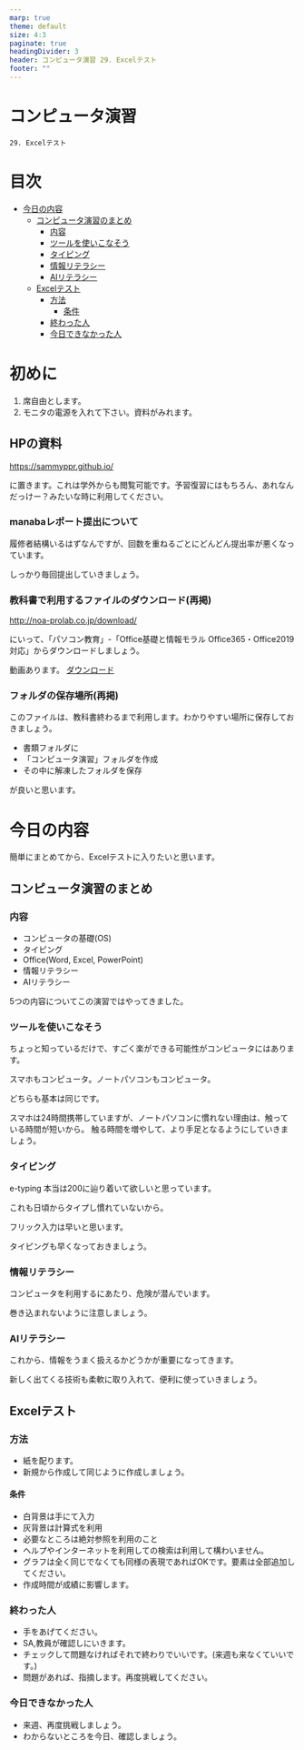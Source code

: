 ```yaml
---
marp: true
theme: default
size: 4:3
paginate: true
headingDivider: 3
header: コンピュータ演習 29. Excelテスト
footer: ""
---
```


<!--
YouTube 
2020
https://www.youtube.com/playlist?list=PL_g66qvNMUfSeBQvg6IsVBnvMzEvG3hPu
2021
https://www.youtube.com/playlist?list=PL_g66qvNMUfTi41G75an3JwffeJMeVcV3
-->

# コンピュータ演習 <!-- omit in toc --> 

    29. Excelテスト

# 目次<!-- omit in toc -->
- [今日の内容](#今日の内容)
  - [コンピュータ演習のまとめ](#コンピュータ演習のまとめ)
    - [内容](#内容)
    - [ツールを使いこなそう](#ツールを使いこなそう)
    - [タイピング](#タイピング)
    - [情報リテラシー](#情報リテラシー)
    - [AIリテラシー](#aiリテラシー)
  - [Excelテスト](#excelテスト)
    - [方法](#方法)
      - [条件](#条件)
    - [終わった人](#終わった人)
    - [今日できなかった人](#今日できなかった人)

# 初めに<!-- omit in toc -->

1. 席自由とします。
2. モニタの電源を入れて下さい。資料がみれます。

## HPの資料<!-- omit in toc -->

https://sammyppr.github.io/

に置きます。これは学外からも閲覧可能です。予習復習にはもちろん、あれなんだっけー？みたいな時に利用してください。

### manabaレポート提出について<!-- omit in toc -->
履修者結構いるはずなんですが、回数を重ねるごとにどんどん提出率が悪くなっています。

しっかり毎回提出していきましょう。

### 教科書で利用するファイルのダウンロード(再掲)<!-- omit in toc -->
http://noa-prolab.co.jp/download/

にいって、「パソコン教育」-「Office基礎と情報モラル Office365・Office2019対応」からダウンロードしましょう。

動画あります。
[ダウンロード](https://www.youtube.com/watch?v=4OK8d9HC_ww)

### フォルダの保存場所(再掲)<!-- omit in toc -->
このファイルは、教科書終わるまで利用します。わかりやすい場所に保存しておきましょう。

- 書類フォルダに
- 「コンピュータ演習」フォルダを作成
- その中に解凍したフォルダを保存

が良いと思います。


# 今日の内容
簡単にまとめてから、Excelテストに入りたいと思います。

## コンピュータ演習のまとめ
### 内容
- コンピュータの基礎(OS)
- タイピング
- Office(Word, Excel, PowerPoint)
- 情報リテラシー
- AIリテラシー

5つの内容についてこの演習ではやってきました。

### ツールを使いこなそう
ちょっと知っているだけで、すごく楽ができる可能性がコンピュータにはあります。

スマホもコンピュータ。ノートパソコンもコンピュータ。

どちらも基本は同じです。

スマホは24時間携帯していますが、ノートパソコンに慣れない理由は、触っている時間が短いから。
触る時間を増やして、より手足となるようにしていきましょう。

### タイピング
e-typing 本当は200に辿り着いて欲しいと思っています。

これも日頃からタイプし慣れていないから。

フリック入力は早いと思います。

タイピングも早くなっておきましょう。

### 情報リテラシー
コンピュータを利用するにあたり、危険が潜んでいます。

巻き込まれないように注意しましょう。

### AIリテラシー
これから、情報をうまく扱えるかどうかが重要になってきます。

新しく出てくる技術も柔軟に取り入れて、便利に使っていきましょう。

## Excelテスト
### 方法
- 紙を配ります。
- 新規から作成して同じように作成しましょう。

#### 条件
- 白背景は手にて入力
- 灰背景は計算式を利用
- 必要なところは絶対参照を利用のこと
- ヘルプやインターネットを利用しての検索は利用して構わいません。
- グラフは全く同じでなくても同様の表現であればOKです。要素は全部追加してください。
- 作成時間が成績に影響します。

### 終わった人
- 手をあげてください。
- SA,教員が確認しにいきます。
- チェックして問題なければそれで終わりでいいです。(来週も来なくていいです。)
- 問題があれば、指摘します。再度挑戦してください。

### 今日できなかった人
- 来週、再度挑戦しましょう。
- わからないところを今日、確認しましょう。

